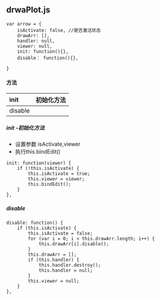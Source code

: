 ## drwaPlot.js

```
var arrow = {
    isActivate: false, //是否激活状态
    drawArr: [],
    handler: null,
    viewer: null,
    init: function(){},
    disable： function(){},

}
```

#### 方法

| init | 初始化方法 |
| :--- | :--- |
| disable |  |

##### init -初始化方法

* 设置参数 isActivate,viewer
* 执行this.bindEdit\(\)

```
init: function(viewer) {
    if (!this.isActivate) {
        this.isActivate = true;
        this.viewer = viewer;
        this.bindEdit();
    }
},
```

##### disable

```
disable: function() {
	if (this.isActivate) {
		this.isActivate = false;
		for (var i = 0; i < this.drawArr.length; i++) {
			this.drawArr[i].disable();
		}
		this.drawArr = [];
		if (this.handler) {
			this.handler.destroy();
			this.handler = null;
		}
		this.viewer = null;
	}
},
```



